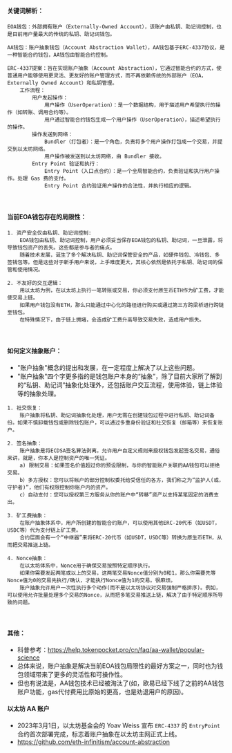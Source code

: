 #### 关键词解析：
```
EOA钱包：外部拥有账户（Externally-Owned Account），该账户由私钥、助记词控制，也是目前用户量最大的传统的私钥、助记词钱包。 

AA钱包：账户抽象钱包（Account Abstraction Wallet），AA钱包基于ERC-4337协议，是一种智能合约钱包，AA钱包由智能合约控制。

ERC-4337提案：旨在实现账户抽象（Account Abstraction），它通过智能合约的方式，使普通用户能够使用更灵活、更友好的账户管理方式，而不再依赖传统的外部账户（EOA，Externally Owned Account）和私钥管理。
    工作流程：
        用户发起操作：
            用户操作（UserOperation）：是一个数据结构，用于描述用户希望执行的操作（如转账、调用合约等）。
            用户通过智能合约钱包生成一个用户操作（UserOperation），描述希望执行的操作。            
        操作发送到网络：
            Bundler（打包者）：是一个角色，负责将多个用户操作打包成一个交易，并提交到以太坊网络。
            用户操作被发送到以太坊网络，由 Bundler 接收。
        Entry Point 验证和执行：
            Entry Point（入口点合约）：是一个全局智能合约，负责验证和执行用户操作。处理 Gas 费的支付。
            Entry Point 合约验证用户操作的合法性，并执行相应的逻辑。            
```


　

#### 当前EOA钱包存在的局限性：
```
1. 资产安全仅由私钥、助记词控制:
    EOA钱包由私钥、助记词控制，用户必须妥当保存EOA钱包的私钥、助记词，一旦泄露，将导致钱包资产的丢失。这些都是参与者的痛点。
    随着技术发展，诞生了多个解决私钥、助记词保管安全的产品，如硬件钱包、冷钱包、多签钱包等。但是这些对于新手用户来说，上手难度更大，其核心依然是依托于私钥、助记词的保管和使用情况。

2. 不友好的交互逻辑：
    用以太坊为例，在以太坊上执行一笔转账或交易，你必须支付原生币ETH作为矿工费，才能使交易上链。
    如果用户钱包没有ETH，那么只能通过中心化的路径进行购买或通过第三方跨梁桥进行跨链至钱包。
    在特殊情况下，由于链上拥堵，会造成矿工费升高导致交易失败，造成用户损失。
```


　

#### 如何定义抽象账户：
- "账户抽象"概念的提出和发展，在一定程度上解决了以上这些问题。
- "账户抽象"四个字更多指的是钱包账户本身的“抽象”，除了目前大家所了解到的“私钥、助记词”抽象化处理外，还包括账户交互流程，使用体验，链上体验等的抽象处理。
```
1. 社交恢复：
    账户抽象将私钥、助记词抽象化处理，用户无需在创建钱包过程中进行私钥、助记词备份。如果不慎卸载钱包或删除钱包账户，可以通过多重身份验证和社交恢复（邮箱等）来恢复账户。

2. 签名抽象：
    账户抽象是将ECDSA签名算法剥离，允许用户自定义规则来授权钱包发起签名交易，通俗来讲，就是，你本人是控制资产的唯一凭证。
    a) 限制交易：如果签名价值超过你的预设限制，与你的智能账户关联的AA钱包可以拒绝交易。
    b）多方授权：您可以将帐户的部分控制权委托给受信任的各方，我们称之为“监护人(或，守护者)”，他们有权限控制你账户内的资产。
    c）自动支付：您可以授权第三方服务从你的账户中“转移”资产以支持某笔固定的消费支出。

3. 矿工费抽象：
    在账户抽象体系中，用户所创建的智能合约账户，可以使用其他ERC-20代币（如USDT，USDC等）代为支付链上矿工费。
    合约层面会有一个“中继器”来将ERC-20代币（如USDT，USDC等）转换为原生币ETH，从而把交易推送上链。

4. Nonce抽象：
    在以太坊体系中，Nonce用于确保交易按照特定顺序执行。
    如果你需要发起两笔或以上的交易，这两笔交易Nonce值分别为0和1，那么你需要先等Nonce值为0的交易先执行/确认，才能执行Nonce值为1的交易。很麻烦。
    账户抽象允许用户一次性执行多个动作(而不是以太坊协议对交易强制严格排序)。例如，可以使用允许批量处理多个交易的Nonce，从而把多笔交易推送上链，解决了由于特定顺序所导致的问题。
```


　

#### 其他：
- 科普参考：https://help.tokenpocket.pro/cn/faq/aa-wallet/popular-science
- 总体来说，账户抽象是解决当前EOA钱包局限性的最好方案之一，同时也为钱包领域带来了更多的灵活性和可操作性。
- 但也有说法是，AA钱包技术已经被淘汰了(如，欧易已经下线了之前的AA钱包账户功能，gas代付费用比原始的更高，也是劝退用户的原因)。

#### 以太坊 AA 账户
- 2023年3月1日，以太坊基金会的 Yoav Weiss 宣布 ```ERC-4337``` 的 ```EntryPoint``` 合约首次部署完成，标志着账户抽象在以太坊主网正式上线。
- https://github.com/eth-infinitism/account-abstraction